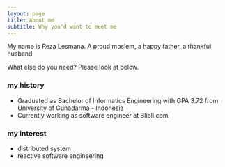```yaml
---
layout: page
title: About me
subtitle: Why you'd want to meet me
---
```


My name is Reza Lesmana. A proud moslem, a happy father, a thankful husband. 

What else do you need? Please look at below. 

### my history

- Graduated as Bachelor of Informatics Engineering with GPA 3.72 from University of Gunadarma - Indonesia
- Currently working as software engineer at Blibli.com

### my interest

- distributed system
- reactive software engineering
